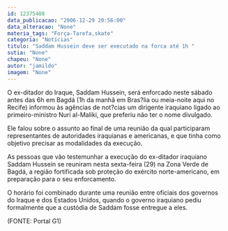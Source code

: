 ```yaml
---
id: 12375408
data_publicacao: "2006-12-29 20:56:00"
data_alteracao: "None"
materia_tags: "Força-Tarefa,skate"
categoria: "Notícias"
titulo: "Saddam Hussein deve ser executado na forca até 1h "
sutia: "None"
chapeu: "None"
autor: "jamildo"
imagem: "None"
---
```

<p>O ex-ditador do Iraque, Saddam Hussein, ser&aacute; enforcado neste s&aacute;bado antes das 6h em Bagd&aacute; (1h da manh&atilde; em Bras?lia ou meia-noite aqui no Recife) informou &agrave;s ag&ecirc;ncias de not?cias um dirigente iraquiano ligado ao primeiro-ministro Nuri al-Maliki, que preferiu n&atilde;o ter o nome divulgado.</p>
<p>Ele falou sobre o assunto ao final de uma reuni&atilde;o da qual participaram representantes de autoridades iraquianas e americanas, e que tinha como objetivo precisar as modalidades da execu&ccedil;&atilde;o.</p>
<p>As pessoas que v&atilde;o testemunhar a execu&ccedil;&atilde;o do ex-ditador iraquiano Saddam Hussein se reuniram nesta sexta-feira (29) na Zona Verde de Bagd&aacute;, a regi&atilde;o fortificada sob prote&ccedil;&atilde;o do ex&eacute;rcito norte-americano, em prepara&ccedil;&atilde;o para o seu enforcamento.</p>
<p>O hor&aacute;rio foi combinado durante uma reuni&atilde;o entre oficiais dos governos do Iraque e dos Estados Unidos, quando o governo iraquiano pediu formalmente que a cust&oacute;dia de Saddam fosse entregue a eles.</p>
<p>(FONTE: Portal G1)</p>
